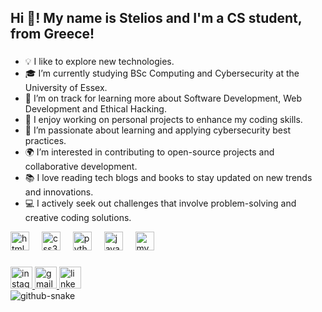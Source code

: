 <h2 align="left">Hi 👋! My name is Stelios and I'm a CS student, from Greece!</h2>

###

<ul>
  <li>💡 I like to explore new technologies.</li>
  <li>🎓 I’m currently studying BSc Computing and Cybersecurity at the University of Essex.</li>
  <li>🌱 I’m on track for learning more about Software Development, Web Development and Ethical Hacking.</li>
  <li>🚀 I enjoy working on personal projects to enhance my coding skills.</li>
  <li>🧠 I’m passionate about learning and applying cybersecurity best practices.</li>
  <li>🌍 I’m interested in contributing to open-source projects and collaborative development.</li>
  <li>📚 I love reading tech blogs and books to stay updated on new trends and innovations.</li>
  <li>💻 I actively seek out challenges that involve problem-solving and creative coding solutions.</li>
</ul>


<div align="left">
  <img src="https://cdn.jsdelivr.net/gh/devicons/devicon/icons/html5/html5-original.svg" height="30" alt="html5 logo"  />
  <img width="12" />
  <img src="https://cdn.jsdelivr.net/gh/devicons/devicon/icons/css3/css3-original.svg" height="30" alt="css3 logo"  />
  <img width="12" />
  <img src="https://cdn.jsdelivr.net/gh/devicons/devicon/icons/python/python-original.svg" height="30" alt="python logo"  />
  <img width="12" />
  <img src="https://cdn.jsdelivr.net/gh/devicons/devicon/icons/java/java-original.svg" height="30" alt="java logo"  />
  <img width="12" />
  <img src="https://cdn.jsdelivr.net/gh/devicons/devicon/icons/mysql/mysql-original.svg" height="30" alt="mysql logo"  />
</div>

###

<div align="left">
  <a href="https://instagram.com/mskstelios/" target="_blank">
    <img src="https://img.shields.io/static/v1?message=Instagram&logo=instagram&label=&color=E4405F&logoColor=white&labelColor=&style=for-the-badge" height="35" alt="instagram logo"  />
  </a>
  <a href="msksteliosgr@gmail.com" target="_blank">
    <img src="https://img.shields.io/static/v1?message=Gmail&logo=gmail&label=&color=D14836&logoColor=white&labelColor=&style=for-the-badge" height="35" alt="gmail logo"  />
  </a>
  <a href="https://www.linkedin.com/in/mskstelios/" target="_blank">
    <img src="https://img.shields.io/static/v1?message=LinkedIn&logo=linkedin&label=&color=0077B5&logoColor=white&labelColor=&style=for-the-badge" height="35" alt="linkedin logo"  />
  </a>
</div>

<picture>
  <source media="(prefers-color-scheme: dark)" srcset="[https://github.com/mskstelios/mskstelios/blob/output/github-snake-dark.svg](https://github.com/mskstelios/mskstelios/blob/output/github-snake-dark.svg)" />
  <source media="(prefers-color-scheme: light)" srcset="[https://github.com/mskstelios/mskstelios/blob/output/github-snake.svg](https://github.com/mskstelios/mskstelios/blob/output/github-snake.svg)" />
  <img alt="github-snake" src="https://raw.githubusercontent.com/tobiasmeyhoefer/tobiasmeyhoefer/output/github-snake.svg" />
</picture>

###

